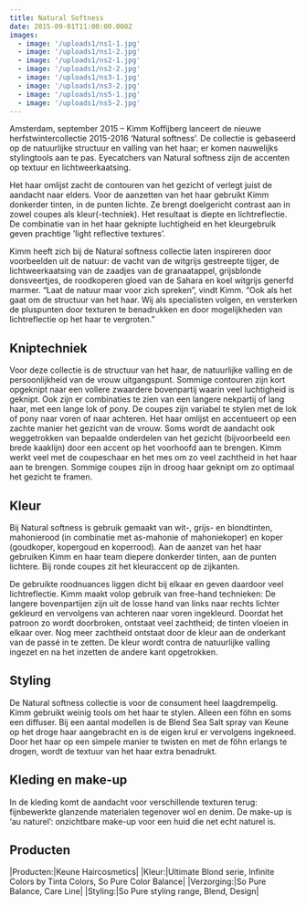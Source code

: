 ```yaml
---
title: Natural Softness
date: 2015-09-01T11:00:00.000Z
images: 
  - image: '/uploads1/ns1-1.jpg'
  - image: '/uploads1/ns1-2.jpg'
  - image: '/uploads1/ns2-1.jpg'
  - image: '/uploads1/ns2-2.jpg'
  - image: '/uploads1/ns3-1.jpg'
  - image: '/uploads1/ns3-2.jpg'
  - image: '/uploads1/ns5-1.jpg'
  - image: '/uploads1/ns5-2.jpg'
---
```


Amsterdam, september 2015 – Kimm Koffijberg lanceert de nieuwe herfstwintercollectie 2015-2016 ‘Natural softness’. De collectie is gebaseerd op  de natuurlijke structuur en valling van het haar; er komen nauwelijks stylingtools aan te pas. Eyecatchers van Natural softness zijn de accenten op textuur en lichtweerkaatsing. 

Het haar omlijst zacht de contouren van het gezicht of verlegt juist de aandacht naar elders. Voor de aanzetten van het haar gebruikt Kimm donkerder tinten, in de punten lichte. Ze brengt doelgericht contrast aan in zowel coupes als kleur(-techniek). Het resultaat is diepte en lichtreflectie. De combinatie van in het haar geknipte luchtigheid en het kleurgebruik geven prachtige ’light reflective textures’.

Kimm heeft zich bij de Natural softness collectie laten inspireren door voorbeelden uit de natuur: de vacht van de witgrijs gestreepte tijger, de lichtweerkaatsing van de zaadjes van de granaatappel, grijsblonde donsveertjes, de roodkoperen gloed van de Sahara en koel witgrijs generfd marmer. “Laat de natuur maar voor zich spreken”, vindt Kimm. “Ook als het gaat om de structuur van het haar. Wij als specialisten volgen, en versterken de pluspunten door  texturen te benadrukken en door mogelijkheden van lichtreflectie op het haar te vergroten.”

## Kniptechniek

Voor deze collectie is de structuur van het haar, de natuurlijke valling en de persoonlijkheid van de vrouw uitgangspunt. 
Sommige contouren zijn kort opgeknipt naar een vollere zwaardere bovenpartij waarin veel luchtigheid is geknipt. Ook zijn er combinaties te zien van een langere nekpartij of lang haar, met een lange lok of pony. De coupes zijn variabel te stylen met de lok of pony naar voren of naar achteren.
Het haar omlijst en accentueert op een zachte manier het gezicht van de vrouw. Soms wordt de aandacht ook weggetrokken van bepaalde onderdelen van het gezicht (bijvoorbeeld een brede kaaklijn) door een accent op het voorhoofd aan te brengen.
Kimm werkt veel met de coupeschaar en het mes om zo veel zachtheid in het haar aan te brengen. Sommige coupes zijn in droog haar geknipt om zo optimaal het gezicht te framen. 

## Kleur

Bij Natural softness is gebruik gemaakt van wit-, grijs- en blondtinten, mahonierood (in combinatie met as-mahonie of mahoniekoper) en koper (goudkoper, kopergoud en koperrood). 
Aan de aanzet van het haar gebruiken Kimm en haar team diepere donkerder tinten, aan de punten lichtere. Bij ronde coupes zit het kleuraccent op de zijkanten.

De gebruikte roodnuances liggen dicht bij elkaar en geven daardoor veel lichtreflectie. Kimm maakt volop gebruik van free-hand technieken: De langere bovenpartijen zijn uit de losse hand van links naar rechts lichter gekleurd en vervolgens van achteren naar voren ingekleurd. Doordat het patroon zo wordt doorbroken, ontstaat veel zachtheid; de tinten vloeien in elkaar over. Nog meer  zachtheid ontstaat door de kleur aan de onderkant van de passé in te zetten. De kleur wordt contra de natuurlijke valling ingezet en na het inzetten de andere kant opgetrokken.
		 		
## Styling

De Natural softness collectie is voor de consument heel laagdrempelig. Kimm gebruikt weinig tools om het haar te stylen. Alleen een föhn en soms een diffuser.
Bij een aantal modellen is de Blend Sea Salt spray van Keune op het droge haar aangebracht en is de eigen krul er vervolgens ingekneed. Door het haar op een simpele manier te twisten en met de föhn erlangs te drogen, wordt de textuur van het haar extra benadrukt.

## Kleding en make-up

In de kleding komt de aandacht voor verschillende texturen terug: fijnbewerkte glanzende materialen tegenover wol en denim. De make-up is ‘au naturel’: onzichtbare make-up voor een huid die net echt naturel is.

## Producten			

|Producten:|Keune Haircosmetics|
|Kleur:|Ultimate Blond serie, Infinite Colors by Tinta Colors, So Pure Color Balance|
|Verzorging:|So Pure Balance, Care Line|
|Styling:|So Pure styling range, Blend, Design|